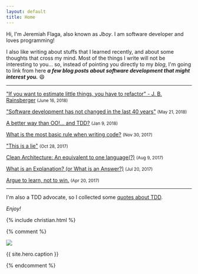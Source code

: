 ```yaml
---
layout: default
title: Home
---
```




Hi, I'm Jeremiah Flaga, also known as _Jboy_. I am software developer and loves programming! 

I also like writing about stuffs that I learned recently, and about some thoughts that cross my mind. Most of the things I write will not be interesting to you... so, instead of pointing you directly to my _blog_, I'm going to link from here _**a few blog posts about software development that might interest you.**_ :smile:


-----

["If you want to estimate little things, you have to refactor" - J. B. Rainsberger](/2018/06/16/if-you-want-to-estimate-little-things-you-have-to-refactor/) <small>(June 16, 2018)</small>

["Software development has not changed in the last 40 years"](http://127.0.0.1:4000/2018/05/21/software-development-has-not-changed-in-40-years/) <small>(May 21, 2018)</small>

[A better way than OO!... and TDD?](/2018/01/08/a-better-way-than-object-orientation-and-TDD) <small>(Jan 9, 2018)</small>

[What is the most basic rule when writing code?](/2017/11/30/the-most-basic-rule-when-writing-code/) <small>(Nov 30, 2017)</small>

["This is a lie"](/2017/10/28/this-is-a-lie/) <small>(Oct 28, 2017)</small>

[Clean Architecture: An equivalent to one language(?)](/2017/08/09/clean-architecture-an-equivalent-to-one-language/) <small>(Aug 9, 2017)</small>

[What is an Explanation? (or What is an Answer?)](/2017/07/20/what-is-an-explanation/) <small>(Jul 20, 2017)</small>

[Argue to learn, not to win.](/2017/04/20/argue-to-learn-not-to-win/) <small>(Apr 20, 2017)</small>





<!-- 
[more...](/blog/archive/)
 -->

-----


I'm also a TDD advocate, so I collected some [quotes about TDD](/memorabilia/quotes/tdd/).

_Enjoy!_


{% include christian.html %}


{% comment %} 
<div class="hero">
  <img src="{{ site.baseurl }}{{ site.hero.image }}" />
  <p>{{ site.hero.caption }}</p>
</div>
{% endcomment %}

